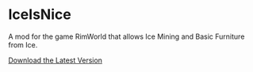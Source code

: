 # IceIsNice
A mod for the game RimWorld that allows Ice Mining and Basic Furniture from Ice.

[Download the Latest Version](https://github.com/madolinn/RimWorld_IceIsNice/releases/latest)
